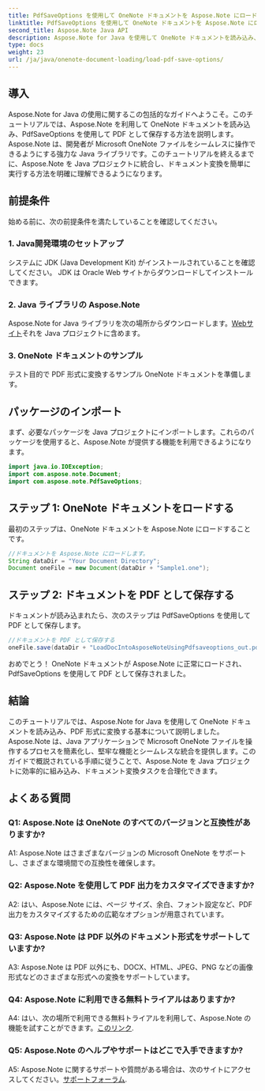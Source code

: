 ```yaml
---
title: PdfSaveOptions を使用して OneNote ドキュメントを Aspose.Note にロードする
linktitle: PdfSaveOptions を使用して OneNote ドキュメントを Aspose.Note にロードする
second_title: Aspose.Note Java API
description: Aspose.Note for Java を使用して OneNote ドキュメントを読み込み、PDF 形式に簡単に変換する方法を学びます。 Aspose.Note を使用してドキュメント変換タスクを簡素化します。
type: docs
weight: 23
url: /ja/java/onenote-document-loading/load-pdf-save-options/
---
```

## 導入

Aspose.Note for Java の使用に関するこの包括的なガイドへようこそ。このチュートリアルでは、Aspose.Note を利用して OneNote ドキュメントを読み込み、PdfSaveOptions を使用して PDF として保存する方法を説明します。 Aspose.Note は、開発者が Microsoft OneNote ファイルをシームレスに操作できるようにする強力な Java ライブラリです。このチュートリアルを終えるまでに、Aspose.Note を Java プロジェクトに統合し、ドキュメント変換を簡単に実行する方法を明確に理解できるようになります。

## 前提条件

始める前に、次の前提条件を満たしていることを確認してください。

### 1. Java開発環境のセットアップ

システムに JDK (Java Development Kit) がインストールされていることを確認してください。 JDK は Oracle Web サイトからダウンロードしてインストールできます。

### 2. Java ライブラリの Aspose.Note

 Aspose.Note for Java ライブラリを次の場所からダウンロードします。[Webサイト](https://releases.aspose.com/note/java/)それを Java プロジェクトに含めます。

### 3. OneNote ドキュメントのサンプル

テスト目的で PDF 形式に変換するサンプル OneNote ドキュメントを準備します。

## パッケージのインポート

まず、必要なパッケージを Java プロジェクトにインポートします。これらのパッケージを使用すると、Aspose.Note が提供する機能を利用できるようになります。

```java
import java.io.IOException;
import com.aspose.note.Document;
import com.aspose.note.PdfSaveOptions;
```

## ステップ 1: OneNote ドキュメントをロードする

最初のステップは、OneNote ドキュメントを Aspose.Note にロードすることです。

```java
//ドキュメントを Aspose.Note にロードします。
String dataDir = "Your Document Directory";
Document oneFile = new Document(dataDir + "Sample1.one");
```

## ステップ 2: ドキュメントを PDF として保存する

ドキュメントが読み込まれたら、次のステップは PdfSaveOptions を使用して PDF として保存します。

```java
//ドキュメントを PDF として保存する
oneFile.save(dataDir + "LoadDocIntoAsposeNoteUsingPdfsaveoptions_out.pdf", new PdfSaveOptions());
```

おめでとう！ OneNote ドキュメントが Aspose.Note に正常にロードされ、PdfSaveOptions を使用して PDF として保存されました。

## 結論

このチュートリアルでは、Aspose.Note for Java を使用して OneNote ドキュメントを読み込み、PDF 形式に変換する基本について説明しました。 Aspose.Note は、Java アプリケーションで Microsoft OneNote ファイルを操作するプロセスを簡素化し、堅牢な機能とシームレスな統合を提供します。このガイドで概説されている手順に従うことで、Aspose.Note を Java プロジェクトに効率的に組み込み、ドキュメント変換タスクを合理化できます。

## よくある質問

### Q1: Aspose.Note は OneNote のすべてのバージョンと互換性がありますか?

A1: Aspose.Note はさまざまなバージョンの Microsoft OneNote をサポートし、さまざまな環境間での互換性を確保します。

### Q2: Aspose.Note を使用して PDF 出力をカスタマイズできますか?

A2: はい、Aspose.Note には、ページ サイズ、余白、フォント設定など、PDF 出力をカスタマイズするための広範なオプションが用意されています。

### Q3: Aspose.Note は PDF 以外のドキュメント形式をサポートしていますか?

A3: Aspose.Note は PDF 以外にも、DOCX、HTML、JPEG、PNG などの画像形式などのさまざまな形式への変換をサポートしています。

### Q4: Aspose.Note に利用できる無料トライアルはありますか?

 A4: はい、次の場所で利用できる無料トライアルを利用して、Aspose.Note の機能を試すことができます。[このリンク](https://releases.aspose.com/).

### Q5: Aspose.Note のヘルプやサポートはどこで入手できますか?

 A5: Aspose.Note に関するサポートや質問がある場合は、次のサイトにアクセスしてください。[サポートフォーラム](https://forum.aspose.com/c/note/28).